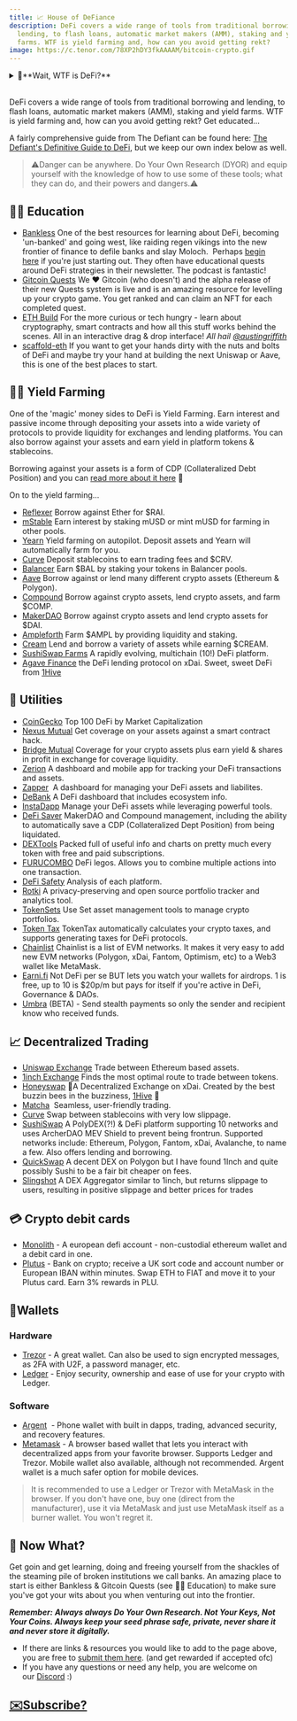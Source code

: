 ```yaml
---
title: 📈 House of DeFiance
description: DeFi covers a wide range of tools from traditional borrowing and
  lending, to flash loans, automatic market makers (AMM), staking and yield
  farms. WTF is yield farming and, how can you avoid getting rekt?
image: https://c.tenor.com/78XP2hDY3fkAAAAM/bitcoin-crypto.gif
---
```


<details>
<summary>🤔**Wait, WTF is DeFi?**</summary>
<br />

Decentralized Finance is the application of cryptographic tools for financial applications. By trusting in code we can compose new ways to interact with tokens, which means money LEGOS. In the House of DeFi, we give you a small taste of different platforms and recap some of the key platforms and their purpose.

- But why do we need DeFi? Don't we get financial services from banks?

TL;DR:  Want to ape a $5k investment into something at 3am ( don't fomo 😬), donate 10k to a small charity project in Costa Rica via [Giveth](https://giveth.io), borrow 1k to fix your car, send $100 to a friend on the other side of the world or simply earn some interest on the assets you have in your wallet ... you can and you don't have to go to a branch, call anyone or answer any probing questions before you do it. You can just do it. You become your own bank and it feels damn good.

True, we do get financial services from banks like Wells Fargo, HSBC, Lloyds, etc, etc. But the banks aren't very nice and only serve to benefit their shareholders. Banks offer high interest accounts of 0.1% APY and charge us to use their fine services. 🥳 For this amazing yield, we deposit funds into banks and *our* funds are used to provide the liquidity for them to offer their services, make exorbitant profits from those services and invest in arms and other nefarious ventures.  Not content with taking all the profit for themselves and making the world a poorer place, they also charge you to have these accounts and hammer you hard if you fall out of favour. Yay the banks. 💔

Decentralized Finance or "DeFi" is a bit different. 🙌 You get most of the same services you get in traditional, centralized finance or "TradFi" but instead of the banks holding all the money & profiting from everything, the functions they traditionally perform are rolled into code (Smart Contracts) by very clever developers - often open sourced - and run in a permissionless state on a global, public network of nodes (blockchain), using decentralized storage and no intermediaries involved. Anyone can deposit their assets, play an active role in the protocol and  get a share in the profits. 😁

Users are incentivized to use a protocol and often earn yield in the protocols own token, which then gives them the ability to partake in the governance and evolution of the protocol and become invested in the growth of DeFi itself.

Using, depositing, lending, borrowing & staking all can produce yield of 1 - 10% APY and often much much more for the early users of these platforms. This is not without risk and you must always research anything you're considering throwing your precious assets at *but* educate yourself, use risk management and it is possible to begin to free yourself of the very broken financial system and make some sweet gains & passive income along the way.

</details>

<br />


DeFi covers a wide range of tools from traditional borrowing and lending, to flash loans, automatic market makers (AMM), staking and yield farms. WTF is yield farming and, how can you avoid getting rekt? Get educated...

A fairly comprehensive guide from The Defiant can be found here: [The Defiant's Definitive Guide to DeFi](https://newsletter.thedefiant.io/p/the-defiants-definitive-guide-to), but we keep our own index below as well.


>⚠️Danger can be anywhere. Do Your Own Research (DYOR) and equip yourself with the knowledge of how to use some of these tools; what they can do, and their powers and dangers.⚠️


## 👩‍🏫 Education

- [Bankless](https://newsletter.banklesshq.com/) One of the best resources for learning about DeFi, becoming 'un-banked' and going west, like raiding regen vikings into the new frontier of finance to defile banks and slay Moloch.  Perhaps [begin here](https://newsletter.banklesshq.com/p/-guide-1-starting-with-bankless) if you're just starting out. They often have educational quests around DeFi strategies in their newsletter. The podcast is fantastic!
- [Gitcoin Quests](https://gitcoin.co/quests) We ❤️ Gitcoin (who doesn't) and the alpha release of their new Quests system is live and is an amazing resource for levelling up your crypto game. You get ranked and can claim an NFT for each completed quest.
- [ETH Build](https://eth.build/) For the more curious or tech hungry - learn about cryptography, smart contracts and how all this stuff works behind the scenes. All in an interactive drag & drop interface! *All hail [@austingriffith](https://twitter.com/austingriffith)*
- [scaffold-eth](https://github.com/austintgriffith/scaffold-eth) If you want to get your hands dirty with the nuts and bolts of DeFi and maybe try your hand at building the next Uniswap or Aave, this is one of the best places to start.

## 👨‍🌾 Yield Farming

One of the 'magic' money sides to DeFi is Yield Farming. Earn interest and passive income through depositing your assets into a wide variety of protocols to provide liquidity for exchanges and lending platforms. You can also borrow against your assets and earn yield in platform tokens & stablecoins. 

Borrowing against your assets is a form of CDP (Collateralized Debt Position) and you can [read more about it here](https://defitutorials.substack.com/p/collateralized-debt-positions-cdps) 👀

On to the yield farming...

- [Reflexer](https://reflexer.finance/) Borrow against Ether for $RAI.
- [mStable](https://app.mstable.org/) Earn interest by staking mUSD or mint mUSD for farming in other pools.
- [Yearn](https://yearn.finance/) Yield farming on autopilot. Deposit assets and Yearn will automatically farm for you.
- [Curve](https://www.curve.fi/) Deposit stablecoins to earn trading fees and $CRV.
- [Balancer](https://balancer.finance/) Earn $BAL by staking your tokens in Balancer pools.
- [Aave](https://aave.com/) Borrow against or lend many different crypto assets (Ethereum & Polygon).
- [Compound](https://compound.finance/) Borrow against crypto assets, lend crypto assets, and farm $COMP.
- [MakerDAO](https://makerdao.com/en/) Borrow against crypto assets and lend crypto assets for $DAI.
- [Ampleforth](https://www.ampleforth.org/dapps/) Farm $AMPL by providing liquidity and staking.
- [Cream](https://app.cream.finance/) Lend and borrow a variety of assets while earning $CREAM.
- [SushiSwap Farms](https://app.sushi.com/farm) A rapidly evolving, multichain (10!) DeFi platform.
- [Agave Finance](https://agave.finance/) the DeFi lending protocol on xDai. Sweet, sweet DeFi from [1Hive](https://1hive.org/)

## 🚰 Utilities

- [CoinGecko](https://www.coingecko.com/en/defi) Top 100 DeFi by Market Capitalization
- [Nexus Mutual](https://nexusmutual.io/) Get coverage on your assets against a smart contract hack.
- [Bridge Mutual](https://www.bridgemutual.io/) Coverage for your crypto assets plus earn yield & shares in profit in exchange for coverage liquidity.
- [Zerion](https://zerion.io/) A dashboard and mobile app for tracking your DeFi transactions and assets.
- [Zapper](https://www.zapper.fi/)  A dashboard for managing your DeFi assets and liabilites.
- [DeBank](https://debank.com/) A DeFi dashboard that includes ecosystem info.
- [InstaDapp](https://instadapp.io/) Manage your DeFi assets while leveraging powerful tools.
- [DeFi Saver](https://defisaver.com/) MakerDAO and Compound management, including the ability to automatically save a CDP (Collateralized Dept Position) from being liquidated.
- [DEXTools](https://www.dextools.io/) Packed full of useful info and charts on pretty much every token with free and paid subscriptions.
- [FURUCOMBO](https://furucombo.app/) DeFi legos. Allows you to combine multiple actions into one transaction.
- [DeFi Safety](https://defisafety.com/) Analysis of each platform.
- [Rotki](https://rotki.com/) A privacy-preserving and open source portfolio tracker and analytics tool.
- [TokenSets](https://www.tokensets.com/) Use Set asset management tools to manage crypto portfolios.
- [Token Tax](https://tokentax.co/?via=yf-tools) TokenTax automatically calculates your crypto taxes, and supports generating taxes for DeFi protocols.
- [Chainlist](https://chainlist.org/) Chainlist is a list of EVM networks. It makes it very easy to add new EVM networks (Polygon, xDai, Fantom, Optimism, etc) to a Web3 wallet like MetaMask.
- [Earni.fi](https://earni.fi/) Not DeFi per se BUT lets you watch your wallets for airdrops. 1 is free, up to 10 is $20p/m but pays for itself if you're active in DeFi, Governance & DAOs.
- [Umbra](https://app.umbra.cash/) (BETA) - Send stealth payments so only the sender and recipient know who received funds.

## 📈 Decentralized Trading

- [Uniswap Exchange](https://app.uniswap.org/#/swap) Trade between Ethereum based assets.
- [1inch Exchange](https://1inch.exchange/) Finds the most optimal route to trade between tokens.
- [Honeyswap](https://honeyswap.org/)   🍯A Decentralized Exchange on xDai. Created by the best buzzin bees in the buzziness, [1Hive](https://1hive.org/#/home) 🐝
- [Matcha](https://matcha.xyz/)  Seamless, user-friendly trading.
- [Curve](https://www.curve.fi/) Swap between stablecoins with very low slippage.
- [SushiSwap](https://app.sushi.com/swap) A PolyDEX(?!) & DeFi platform supporting 10 networks and uses ArcherDAO MEV Shield to prevent being frontrun.  Supported networks include: Ethereum, Polygon, Fantom, xDai, Avalanche, to name a few. Also offers lending and borrowing.
- [QuickSwap](https://quickswap.exchange/) A decent DEX on Polygon but I have found 1Inch and quite possibly Sushi to be a fair bit cheaper on fees.
- [Slingshot](https://app.slingshot.finance/trade/) A DEX Aggregator similar to 1inch, but returns slippage to users, resulting in positive slippage and better prices for trades

## 💳 Crypto debit cards

- [Monolith](https://monolith.xyz/) - A european defi account - non-custodial ethereum wallet and a debit card in one.
- [Plutus](https://plutus.it/) - Bank on crypto; receive a UK sort code and account number or European IBAN within minutes. Swap ETH to FIAT and move it to your Plutus card. Earn 3% rewards in PLU.

## 👛Wallets

### Hardware

- [Trezor](https://trezor.io/) - A great wallet. Can also be used to sign encrypted messages, as 2FA with U2F, a password manager, etc.
- [Ledger](https://www.ledger.com/) - Enjoy security, ownership and ease of use for your crypto with Ledger.

### Software

- [Argent](https://www.argent.xyz/)  - Phone wallet with built in dapps, trading, advanced security, and recovery features.
- [Metamask](https://metamask.io/) - A browser based wallet that lets you interact with decentralized apps from your favorite browser. Supports Ledger and Trezor. Mobile wallet also available, although not recommended. Argent wallet is a much safer option for mobile devices.

> It is recommended to use a Ledger or Trezor with MetaMask in the browser. If you don't have one, buy one (direct from the manufacturer), use it via MetaMask and just use MetaMask itself as a burner wallet. You won't regret it.

## 🎯 Now What?

Get goin and get learning, doing and freeing yourself from the shackles of the steaming pile of broken institutions we call banks. An amazing place to start is either Bankless & Gitcoin Quests (see 👩‍🏫 Education) to make sure you've got your wits about you when venturing out into the frontier. 

***Remember:*** ***Always always Do Your Own Research. Not Your Keys, Not Your Coins. Always keep your seed phrase safe, private, never share it and never store it digitally.***

- If there are links & resources you would like to add to the page above, you are free to [submit them here](https://github.com/MetaFam/metagame-wiki/blob/master/docs/great-houses/house-of-defi.mdx). (and get rewarded if accepted ofc)
- If you have any questions or need any help, you are welcome on our [Discord](https://discord.gg/6JFXC9T) :)

## [✉️**Subscribe?**](https://metagame.substack.com/)